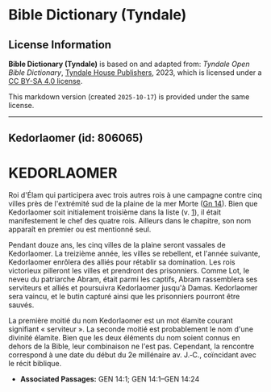 # Bible Dictionary (Tyndale)

## License Information

**Bible Dictionary (Tyndale)** is based on and adapted from: _Tyndale Open Bible Dictionary_, [Tyndale House Publishers](https://tyndaleopenresources.com/), 2023, which is licensed under a [CC BY-SA 4.0 license](https://creativecommons.org/licenses/by-sa/4.0/legalcode.en).

This markdown version (created `2025-10-17`) is provided under the same license.



--------------------------------

## Kedorlaomer (id: 806065)

KEDORLAOMER
===========

Roi d'Élam qui participera avec trois autres rois à une campagne contre cinq villes près de l'extrémité sud de la plaine de la mer Morte ([Gn 14](https://ref.ly/Gen14:1-Gen14:24)). Bien que Kedorlaomer soit initialement troisième dans la liste (v. [1](https://ref.ly/Gen14:1)), il était manifestement le chef des quatre rois. Ailleurs dans le chapitre, son nom apparaît en premier ou est mentionné seul.

Pendant douze ans, les cinq villes de la plaine seront vassales de Kedorlaomer. La treizième année, les villes se rebellent, et l'année suivante, Kedorlaomer enrôlera des alliés pour rétablir sa domination. Les rois victorieux pilleront les villes et prendront des prisonniers. Comme Lot, le neveu du patriarche Abram, était parmi les captifs, Abram rassemblera ses serviteurs et alliés et poursuivra Kedorlaomer jusqu'à Damas. Kedorlaomer sera vaincu, et le butin capturé ainsi que les prisonniers pourront être sauvés.

La première moitié du nom Kedorlaomer est un mot élamite courant signifiant « serviteur ». La seconde moitié est probablement le nom d'une divinité élamite. Bien que les deux éléments du nom soient connus en dehors de la Bible, leur combinaison ne l'est pas. Cependant, la rencontre correspond à une date du début du 2e millénaire av. J.‑C., coïncidant avec le récit biblique.

* **Associated Passages:** GEN 14:1; GEN 14:1–GEN 14:24

